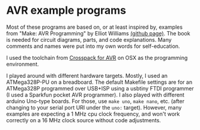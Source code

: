 # AVR example programs

Most of these programs are based on, or at least inspired by, examples from "Make: AVR Programming" by Elliot Williams [(github page)](https://github.com/hexagon5un/AVR-Programming.git). The book is needed for circuit diagrams, parts, and code explanations. Many comments and names were put into my own words for self-education.

I used the toolchain from [Crosspack for AVR](https://www.obdev.at/products/crosspack/index.html) on OSX as the programming environment.

I played around with different hardware targets. Mostly, I used an ATMega328P-PU on a breadboard. The default Makefile settings are for an ATMega328P programmed over USB+ISP using a usbtiny FTDI programmer (I used a Sparkfun pocket AVR programmer). I also played with different arduino Uno-type boards. For those, use `make uno`, `make nano`, etc. (after changing to your serial port URI under the `uno:` target). However, many examples are expecting a 1 MHz cpu clock frequency, and won't work correctly on a 16 MHz clock source without code adjustments.
